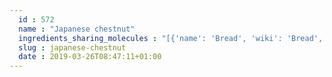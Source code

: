 ```yaml
---
  id : 572
  name : "Japanese chestnut"
  ingredients_sharing_molecules : "[{'name': 'Bread', 'wiki': 'Bread', 'id': 2, 'category': 'Bakery', 'common_molecules': [89594, 5280443, 5280598, 6054, 7284, 527, 638278, 6072, 26447, 5363388, 644104, 5280511, 650, 5367719, 13144, 4788, 637775, 61020, 247, 8452, 853433, 638011, 1889, 15394, 5280445, 637566, 240, 33931, 5365811, 8130, 798, 6569, 441005, 6561, 637542, 441484, 107971, 5284639, 10448, 338, 7288, 8723, 11552, 79803, 1110, 6050, 6986, 5318042, 31260, 2345, 5280863, 784, 10393, 439341, 7150, 1549026, 126, 7654, 7847, 445070, 768, 323, 1183, 9862, 5281708, 637511, 5284503, 802, 180, 72, 61503, 643941, 999, 439246, 244, 8768, 439263, 1130, 454, 107, 878, 444539, 18635, 7858, 8857, 5315892, 11509, 6184, 643779, 6251, 439533, 11128, 998]}, {'name': 'Barley', 'wiki': 'Barley', 'id': 51, 'category': 'Cereal', 'common_molecules': [89594, 5280443, 5280598, 6054, 7284, 527, 638278, 6072, 26447, 5363388, 644104, 5280511, 650, 5367719, 13144, 4788, 637775, 61020, 247, 8452, 853433, 638011, 1889, 15394, 5280445, 637566, 240, 33931, 5365811, 8130, 798, 6569, 441005, 6561, 637542, 441484, 107971, 5284639, 10448, 338, 7288, 8723, 11552, 79803, 1110, 6050, 6986, 5318042, 31260, 2345, 5280863, 784, 10393, 439341, 7150, 1549026, 126, 7654, 7847, 445070, 768, 323, 1183, 9862, 5281708, 637511, 5284503, 802, 180, 72, 61503, 643941, 999, 439246, 244, 8768, 439263, 1130, 454, 107, 878, 444539, 18635, 7858, 8857, 5315892, 11509, 6184, 643779, 6251, 439533, 11128, 998]}, {'name': 'Oats', 'wiki': 'Oat', 'id': 54, 'category': 'Cereal', 'common_molecules': [89594, 5280443, 5280598, 6054, 7284, 527, 638278, 6072, 26447, 5363388, 644104, 5280511, 650, 5367719, 13144, 4788, 637775, 61020, 247, 8452, 853433, 638011, 1889, 15394, 5280445, 637566, 240, 33931, 5365811, 8130, 798, 6569, 441005, 6561, 637542, 441484, 107971, 5284639, 10448, 338, 7288, 8723, 11552, 79803, 1110, 6050, 6986, 5318042, 31260, 2345, 5280863, 784, 10393, 439341, 7150, 1549026, 126, 7654, 7847, 445070, 768, 323, 1183, 9862, 5281708, 637511, 5284503, 802, 180, 72, 61503, 643941, 999, 439246, 244, 8768, 439263, 1130, 454, 107, 878, 444539, 18635, 7858, 8857, 5315892, 11509, 6184, 643779, 6251, 439533, 11128, 998]}, {'name': 'Rice', 'wiki': 'Rice', 'id': 55, 'category': 'Cereal', 'common_molecules': [89594, 5280443, 5280598, 6054, 7284, 527, 638278, 6072, 26447, 5363388, 644104, 5280511, 650, 5367719, 13144, 4788, 637775, 61020, 247, 8452, 853433, 638011, 1889, 15394, 5280445, 637566, 240, 33931, 5365811, 8130, 798, 6569, 441005, 6561, 637542, 441484, 107971, 5284639, 10448, 338, 7288, 8723, 11552, 79803, 1110, 6050, 6986, 5318042, 31260, 2345, 5280863, 784, 10393, 439341, 7150, 1549026, 126, 7654, 7847, 445070, 768, 323, 1183, 9862, 5281708, 637511, 5284503, 802, 180, 72, 61503, 643941, 999, 439246, 244, 8768, 439263, 1130, 454, 107, 878, 444539, 18635, 7858, 8857, 5315892, 11509, 6184, 643779, 6251, 439533, 11128, 998]}, {'name': 'Corn', 'wiki': 'Maize', 'id': 56, 'category': 'Maize', 'common_molecules': [89594, 5280443, 5280598, 6054, 7284, 527, 638278, 6072, 26447, 5363388, 644104, 5280511, 650, 5367719, 13144, 4788, 637775, 61020, 247, 8452, 853433, 638011, 1889, 15394, 5280445, 637566, 240, 33931, 5365811, 8130, 798, 6569, 441005, 6561, 637542, 441484, 107971, 5284639, 10448, 338, 7288, 8723, 11552, 79803, 1110, 6050, 6986, 5318042, 31260, 2345, 5280863, 784, 10393, 439341, 7150, 1549026, 126, 7654, 7847, 445070, 768, 323, 1183, 9862, 5281708, 637511, 5284503, 802, 180, 72, 61503, 643941, 999, 439246, 244, 8768, 439263, 1130, 454, 107, 878, 444539, 18635, 7858, 8857, 5315892, 11509, 6184, 643779, 6251, 439533, 11128, 998]}]"
  slug : japanese-chestnut
  date : 2019-03-26T08:47:11+01:00
---
```



